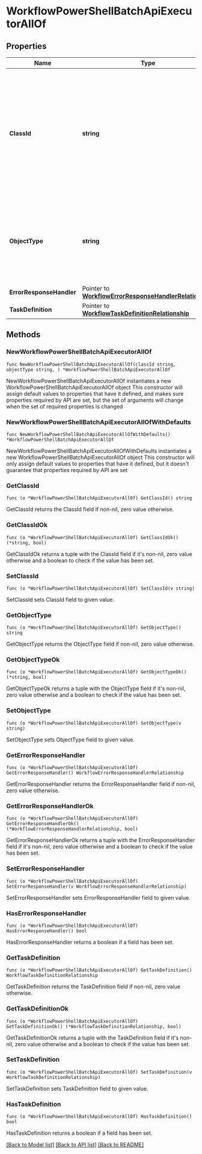 # WorkflowPowerShellBatchApiExecutorAllOf

## Properties

Name | Type | Description | Notes
------------ | ------------- | ------------- | -------------
**ClassId** | **string** | The fully-qualified name of the instantiated, concrete type. This property is used as a discriminator to identify the type of the payload when marshaling and unmarshaling data. | [default to "workflow.PowerShellBatchApiExecutor"]
**ObjectType** | **string** | The fully-qualified name of the instantiated, concrete type. The value should be the same as the &#39;ClassId&#39; property. | [default to "workflow.PowerShellBatchApiExecutor"]
**ErrorResponseHandler** | Pointer to [**WorkflowErrorResponseHandlerRelationship**](workflow.ErrorResponseHandler.Relationship.md) |  | [optional] 
**TaskDefinition** | Pointer to [**WorkflowTaskDefinitionRelationship**](workflow.TaskDefinition.Relationship.md) |  | [optional] 

## Methods

### NewWorkflowPowerShellBatchApiExecutorAllOf

`func NewWorkflowPowerShellBatchApiExecutorAllOf(classId string, objectType string, ) *WorkflowPowerShellBatchApiExecutorAllOf`

NewWorkflowPowerShellBatchApiExecutorAllOf instantiates a new WorkflowPowerShellBatchApiExecutorAllOf object
This constructor will assign default values to properties that have it defined,
and makes sure properties required by API are set, but the set of arguments
will change when the set of required properties is changed

### NewWorkflowPowerShellBatchApiExecutorAllOfWithDefaults

`func NewWorkflowPowerShellBatchApiExecutorAllOfWithDefaults() *WorkflowPowerShellBatchApiExecutorAllOf`

NewWorkflowPowerShellBatchApiExecutorAllOfWithDefaults instantiates a new WorkflowPowerShellBatchApiExecutorAllOf object
This constructor will only assign default values to properties that have it defined,
but it doesn't guarantee that properties required by API are set

### GetClassId

`func (o *WorkflowPowerShellBatchApiExecutorAllOf) GetClassId() string`

GetClassId returns the ClassId field if non-nil, zero value otherwise.

### GetClassIdOk

`func (o *WorkflowPowerShellBatchApiExecutorAllOf) GetClassIdOk() (*string, bool)`

GetClassIdOk returns a tuple with the ClassId field if it's non-nil, zero value otherwise
and a boolean to check if the value has been set.

### SetClassId

`func (o *WorkflowPowerShellBatchApiExecutorAllOf) SetClassId(v string)`

SetClassId sets ClassId field to given value.


### GetObjectType

`func (o *WorkflowPowerShellBatchApiExecutorAllOf) GetObjectType() string`

GetObjectType returns the ObjectType field if non-nil, zero value otherwise.

### GetObjectTypeOk

`func (o *WorkflowPowerShellBatchApiExecutorAllOf) GetObjectTypeOk() (*string, bool)`

GetObjectTypeOk returns a tuple with the ObjectType field if it's non-nil, zero value otherwise
and a boolean to check if the value has been set.

### SetObjectType

`func (o *WorkflowPowerShellBatchApiExecutorAllOf) SetObjectType(v string)`

SetObjectType sets ObjectType field to given value.


### GetErrorResponseHandler

`func (o *WorkflowPowerShellBatchApiExecutorAllOf) GetErrorResponseHandler() WorkflowErrorResponseHandlerRelationship`

GetErrorResponseHandler returns the ErrorResponseHandler field if non-nil, zero value otherwise.

### GetErrorResponseHandlerOk

`func (o *WorkflowPowerShellBatchApiExecutorAllOf) GetErrorResponseHandlerOk() (*WorkflowErrorResponseHandlerRelationship, bool)`

GetErrorResponseHandlerOk returns a tuple with the ErrorResponseHandler field if it's non-nil, zero value otherwise
and a boolean to check if the value has been set.

### SetErrorResponseHandler

`func (o *WorkflowPowerShellBatchApiExecutorAllOf) SetErrorResponseHandler(v WorkflowErrorResponseHandlerRelationship)`

SetErrorResponseHandler sets ErrorResponseHandler field to given value.

### HasErrorResponseHandler

`func (o *WorkflowPowerShellBatchApiExecutorAllOf) HasErrorResponseHandler() bool`

HasErrorResponseHandler returns a boolean if a field has been set.

### GetTaskDefinition

`func (o *WorkflowPowerShellBatchApiExecutorAllOf) GetTaskDefinition() WorkflowTaskDefinitionRelationship`

GetTaskDefinition returns the TaskDefinition field if non-nil, zero value otherwise.

### GetTaskDefinitionOk

`func (o *WorkflowPowerShellBatchApiExecutorAllOf) GetTaskDefinitionOk() (*WorkflowTaskDefinitionRelationship, bool)`

GetTaskDefinitionOk returns a tuple with the TaskDefinition field if it's non-nil, zero value otherwise
and a boolean to check if the value has been set.

### SetTaskDefinition

`func (o *WorkflowPowerShellBatchApiExecutorAllOf) SetTaskDefinition(v WorkflowTaskDefinitionRelationship)`

SetTaskDefinition sets TaskDefinition field to given value.

### HasTaskDefinition

`func (o *WorkflowPowerShellBatchApiExecutorAllOf) HasTaskDefinition() bool`

HasTaskDefinition returns a boolean if a field has been set.


[[Back to Model list]](../README.md#documentation-for-models) [[Back to API list]](../README.md#documentation-for-api-endpoints) [[Back to README]](../README.md)


